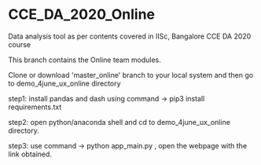 # CCE_DA_2020_Online
Data analysis tool as per contents covered in IISc, Bangalore CCE DA 2020 course

This branch contains the Online team modules.

Clone or download 'master_online' branch to your local system and then go to demo_4june_ux_online directory

step1: install pandas and dash using command -> pip3 install requirements.txt

step2: open python/anaconda shell and cd to demo_4june_ux_online directory.

step3: use command -> python app_main.py , open the webpage with the link obtained.
